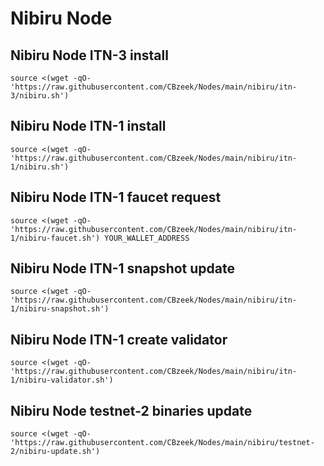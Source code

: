 #  Nibiru Node

## Nibiru Node ITN-3 install
```
source <(wget -qO- 'https://raw.githubusercontent.com/CBzeek/Nodes/main/nibiru/itn-3/nibiru.sh')

```


## Nibiru Node ITN-1 install
```
source <(wget -qO- 'https://raw.githubusercontent.com/CBzeek/Nodes/main/nibiru/itn-1/nibiru.sh')

```


## Nibiru Node ITN-1 faucet request
```
source <(wget -qO- 'https://raw.githubusercontent.com/CBzeek/Nodes/main/nibiru/itn-1/nibiru-faucet.sh') YOUR_WALLET_ADDRESS

```


## Nibiru Node ITN-1 snapshot update
```
source <(wget -qO- 'https://raw.githubusercontent.com/CBzeek/Nodes/main/nibiru/itn-1/nibiru-snapshot.sh')
```


## Nibiru Node ITN-1 create validator
```
source <(wget -qO- 'https://raw.githubusercontent.com/CBzeek/Nodes/main/nibiru/itn-1/nibiru-validator.sh')
```


## Nibiru Node testnet-2 binaries update
```
source <(wget -qO- 'https://raw.githubusercontent.com/CBzeek/Nodes/main/nibiru/testnet-2/nibiru-update.sh')
```


